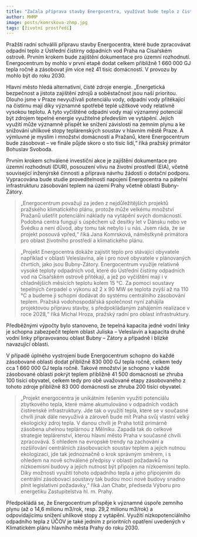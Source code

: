 ```yaml
---
title: "Začala příprava stavby Energocentra, využívat bude teplo z čistírny odpadních vod"
author: MHMP
image: posts/komrskova-zhmp.jpg
tags: [životní prostředí]
---
```

 
Pražští radní schválili přípravu stavby Energocentra, které bude zpracovávat odpadní teplo z Ústřední čistírny odpadních vod Praha na Císařském ostrově. Prvním krokem bude zajištění dokumentace pro územní rozhodnutí. Energocentrum by mohlo v první etapě dodat celkem přibližně 1 660 000 GJ tepla ročně a zásobovat jím více než 41 tisíc domácností. V provozu by mohlo být do roku 2030.

Hlavní město hledá alternativní, čisté zdroje energie. „Energetická bezpečnost a jistota zajištění zdrojů a soběstačnost jsou naší prioritou. Dlouho jsme v Praze nevyužívali potenciálu vody, odpadní vody přitékající na čistírnu mají díky významné spotřebě teplé užitkové vody relativně vysokou teplotu. A tyto vyčištěné odpadní vody mají významný potenciál být zdrojem tepelné energie využitelné především ve vytápění. Jejich využití může významně přispět ke snížení závislosti na zemním plynu a ke snižování uhlíkové stopy teplárenských soustav v hlavním městě Praze. A výmluvné je myslím i množství domácností a Pražanů, které Energocentrum bude zásobovat – ve finále půjde skoro o sto tisíc lidí,“ říká pražský primátor Bohuslav Svoboda.

Prvním krokem schválené investiční akce je zajištění dokumentace pro územní rozhodnutí (DUR), posouzení vlivu na životní prostředí (EIA), včetně související inženýrské činnosti a příprava návrhu žádosti o dotační podporu. Vypracována bude studie proveditelnosti napojení Energocentra na páteřní infrastrukturu zásobování teplem na území Prahy včetně oblasti Bubny-Zátory.

> „Energocentrum považuji za jeden z nejdůležitějších projektů pražského klimatického plánu, protože může velkému množství Pražanů ušetřit potenciální náklady na vytápění svých domácností. Podobná centra fungují s úspěchem už desítky let v Dánsku nebo ve Švédku a není důvod, aby tomu tak nebylo i u nás. Jsem ráda, že se projekt posouvá vpřed,“ říká Jana Komrsková, náměstkyně primátora pro oblast životního prostředí a klimatického plánu.

> „Projekt Energocentra dokáže zajistit teplo pro stávající obyvatele například v oblasti Veleslavína, ale i pro nové obyvatele v plánovaných čtvrtích, jako jsou Bubny-Zátory. Energocentrum využije relativně vysoké teploty odpadních vod, které do Ústřední čistírny odpadních vod na Císařském ostrově přitékají, a jež po vyčištění mají i v chladnějších měsících teplotu kolem 15 °C. Za pomoci soustavy tepelných čerpadel o výkonu až 2 x 90 MW se teplota zvýší až na 110 °C a budeme ji schopni dodávat do systému centrálního zásobování teplem. Pražská vodohospodářská společnost nyní zahájila projektovou přípravu stavby, s předpokládaným zahájením realizace v roce 2028,“ říká Michal Hroza, pražský radní pro oblast infrastruktury.

Předběžnými výpočty bylo stanoveno, že tepelná kapacita jedné vodní linky je schopna zabezpečit teplem oblast Juliska – Veleslavín a kapacita druhé vodní linky připravovanou oblast Bubny – Zátory a případně i blízké navazující oblasti.

V případě úplného vystrojení bude Energocentrum schopno do každé zásobované oblasti dodat přibližně 830 000 GJ tepla ročně, celkem tedy cca 1 660 000 GJ tepla ročně. Takové množství je schopno v každé zásobované oblasti pokrýt teplem přibližně 41 500 domácností se zhruba 100 tisíci obyvatel, celkem tedy pro obě uvažované etapy zásobovaného z tohoto zdroje přibližně 83 000 domácností se zhruba 200 tisíci obyvatel.

> „Projekt energocentra je unikátním řešením využití potenciálu zbytkového tepla, které máme akumulováno v odpadních vodách čistírenské infrastruktury. Jde tak o využití tepla, které se v současné chvíli jinak dále nevyužívá a zároveň bude mít Praha svůj vlastní velký ekologický zdroj tepla. V danou chvíli je Praha totiž primárně zásobena uhelnou teplárnou z Mělníku. Zapadá tak do celkové strategie teplárenství, kterou hlavní město Praha v současné chvíli zpracovává. S ohledem na evropské trendy na zachování a rozšiřování centrálních zásobovacích soustav teplem a jejich nutnou ekologizaci, jde tak jednoznačně o krok správným směrem, i s ohledem na nově schválené předpisy v oblasti požadavků na nízkoemisní budovy a jejich nutnost být připojen na nízkoemisní teplo. Díky možnosti využití tohoto odpadního tepla a jeho připojením do centrální zásobovací soustavy tak budou moci nové budovy snadno plnit legislativní požadavky,“ říká Jan Chabr, předseda Výboru pro energetiku Zastupitelstva hl. m. Prahy.

Předpokládá se, že Energocentrum přispěje k významné úspoře zemního plynu (až o 14,6 milionu m3/rok, resp. 29,2 milionu m3/rok) a odpovídajícímu snížení uhlíkové stopy z vytápění.  Využití nízkopotenciálního odpadního tepla z ÚČOV je také jedním z prioritních opatření uvedených v Klimatickém plánu hlavního města Prahy do roku 2030.
